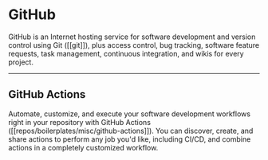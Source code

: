 # GitHub

GitHub is an Internet hosting service for software development and version control using Git ([[git]]), plus access control, bug tracking, software feature requests, task management, continuous integration, and wikis for every project.

---
## GitHub Actions

Automate, customize, and execute your software development workflows right in your repository with GitHub Actions ([[repos/boilerplates/misc/github-actions]]). You can discover, create, and share actions to perform any job you'd like, including CI/CD, and combine actions in a completely customized workflow.

